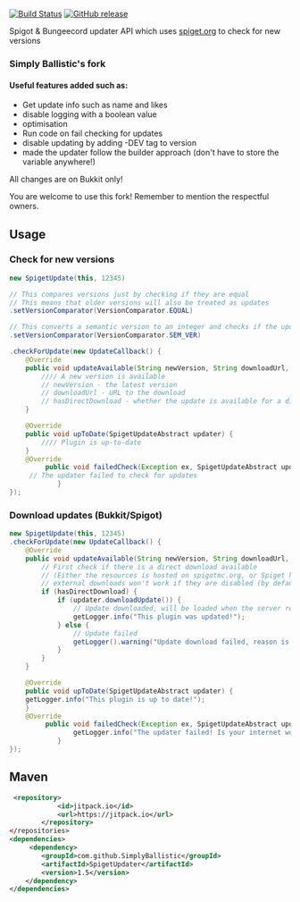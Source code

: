 [![Build Status](https://travis-ci.org/InventivetalentDev/SpigetUpdater.svg?branch=master)](https://travis-ci.org/InventivetalentDev/SpigetUpdater)
[![GitHub release](https://img.shields.io/github/release/InventivetalentDev/SpigetUpdater.svg)](https://github.com/InventivetalentDev/SpigetUpdater)


Spigot & Bungeecord updater API which uses [spiget.org](https://spiget.org) to check for new versions

### Simply Ballistic's fork
#### Useful features added such as: 
- Get update info such as name and likes
- disable logging with a boolean value 
- optimisation 
- Run code on fail checking for updates
- disable updating by adding -DEV tag to version 
- made the updater follow the builder approach (don't have to store the variable anywhere!)

All changes are on Bukkit only!

You are welcome to use this fork! Remember to mention the respectful owners. 

## Usage

### Check for new versions

```Java
new SpigetUpdate(this, 12345)

// This compares versions just by checking if they are equal
// This means that older versions will also be treated as updates
.setVersionComparator(VersionComparator.EQUAL)

// This converts a semantic version to an integer and checks if the updated version is greater
.setVersionComparator(VersionComparator.SEM_VER)

.checkForUpdate(new UpdateCallback() {
	@Override
	public void updateAvailable(String newVersion, String downloadUrl, boolean hasDirectDownload,SpigetUpdateAbstract updater) {
		//// A new version is available
		// newVersion - the latest version
		// downloadUrl - URL to the download
		// hasDirectDownload - whether the update is available for a direct download on spiget.org
	}

	@Override
	public void upToDate(SpigetUpdateAbstract updater) {
		//// Plugin is up-to-date
	}
	@Override
         public void failedCheck(Exception ex, SpigetUpdateAbstract updater) {
	 // The updater failed to check for updates
            }
});
```


### Download updates (Bukkit/Spigot)
```Java
new SpigetUpdate(this, 12345)
.checkForUpdate(new UpdateCallback() {
	@Override
	public void updateAvailable(String newVersion, String downloadUrl, boolean hasDirectDownload,SpigetUpdateAbstract updater) {
		// First check if there is a direct download available
		// (Either the resources is hosted on spigotmc.org, or Spiget has a cached version to download)
		// external downloads won't work if they are disabled (by default) in spiget.properties
		if (hasDirectDownload) {
			if (updater.downloadUpdate()) {
				// Update downloaded, will be loaded when the server restarts
				getLogger.info("This plugin was updated!");
			} else {
				// Update failed
				getLogger().warning("Update download failed, reason is " + updater.getFailReason());
			}
		}
	}

	@Override
	public void upToDate(SpigetUpdateAbstract updater) {
	getLogger.info("This plugin is up to date!");
	}
	@Override
         public void failedCheck(Exception ex, SpigetUpdateAbstract updater) {
                getLogger.info("The updater failed! Is your internet working?");
            }
});
```

## Maven
```xml
 <repository>
            <id>jitpack.io</id>
            <url>https://jitpack.io</url>
        </repository>
</repositories>
<dependencies>
     <dependency>
        <groupId>com.github.SimplyBallistic</groupId>
        <artifactId>SpigetUpdater</artifactId>
        <version>1.5</version>
    </dependency>
</dependencies>
```
